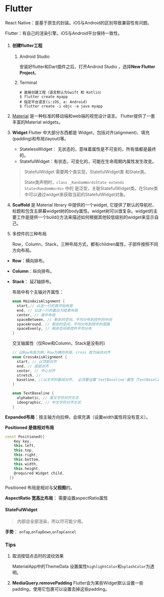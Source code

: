 # Flutter

React Native：是基于原生的封装。iOS与Android的区别导致兼容性有问题。

Flutter：有自己的渲染引擎。iOS与Android平台保持一致性。

1. #### 创建flutter工程

   1. Android Studio

      安装好flutter和Dart插件之后，打开Android Studio ，选择**New Flutter Project**。

   2. Terminal

      ```shell
      # 直接创建工程（语言默认为Swift 和 Kotlin）
      $ flutter create myapp
      # 指定平台语言(i:iOS, a: Android)
      $ flutter create -i objc -a java myapp
      ```



1. [Material](https://material.io/guidelines/) 是一种标准的移动端和web端的视觉设计语言。 Flutter提供了一套丰富的Material widgets。

2. **Widget** Flutter 中大部分东西都是 Widget，包括对齐(alignment)、填充(padding)和布局(layout)等。

   * StatelessWidget： 无状态的，意味着属性是不可变的，所有值都是最终的。
   * StatefulWidget：有状态，可变化的，可能在生命周期内属性发生改变。

   > StatefulWidget 需要两个类实现，StatefulWidget类 和State类。
   >
   > State类声明时，`class _RandomWordsState extends State<RandomWords>` 中的 <RandomWords> 是泛型，关联StatefulWidget类。在State类中可以通过widget来获取当前的StatefulWidget对象。

3. **Scaffold** 是 Material library 中提供的一个widget, 它提供了默认的导航栏、标题和包含主屏幕widget树的body属性。widget树可以很复杂。widget的主要工作是提供一个build()方法来描述如何根据其他较低级别的widget来显示自己。

4. 多控件的三种布局

   Row，Column，Stack，三种布局方式，都有children属性，子部件按照不同方向布局。

* **Row**：横向排布。

* **Column**：纵向排布。

* **Stack**： 延Z轴排布。

  布局中有个主轴对齐属性：

  ```dart
  enum MainAxisAlignment {
    start,// 从这一行的首开始布局
    end, // 以这一行的最后为结束布局
    center, // 居中布局
    spaceBetween, // 剩余的空间，平均分布到控件的中间
    spaceAround, // 剩余的空间，平均分布到控件的周围
    spaceEvenly, // 剩余空间和控件平均分布
  }
  ```

  交叉轴属性（仅Row和Column，Stack是没有的）

  ```dart
  // 以Row布局为例，Row为横向布局，cross 就为纵向对齐
  enum CrossAxisAlignment {
    start, // 以顶部对齐
    end, // 底部对齐
    center, // 中心对齐
    stretch, // 
    baseline, //以文字的基线对齐， 必须要设置'textBaseline'属性（TextBaseline），否则报错
  }
  
  enum TextBaseline {
    alphabetic, // 英文字符对齐方式
    ideographic, // 中文字符对齐方式
  }
  ```



**Expanded布局**：按主轴方向拉伸，会填充满（设置width属性将没有意义）。

**Positioned 是做相对布局**

```dart
const Positioned({
    Key key,
    this.left,
    this.top,
    this.right,
    this.bottom,
    this.width,
    this.height,
    @required Widget child,
  })
```

Positioned 布局是相对与**父视图**的。

**AspectRatio 宽高比布局**： 需要设置aspectRatio属性



#### **StateFulWidget**

> 内部会全部渲染，所以尽可能少用。



**手势**： `onTap`,`onTapDown`,`onTapCancel`



### Tips

1. 取消按钮点击时的波纹效果

   MaterialApp中的ThemeData 设置属性`highlightColor`和`splashColor`为透明。

2. **MediaQuery.removePadding**
   Flutter会为某些Widget默认设置一些padding，使用它包裹可以设置去掉这些padding。